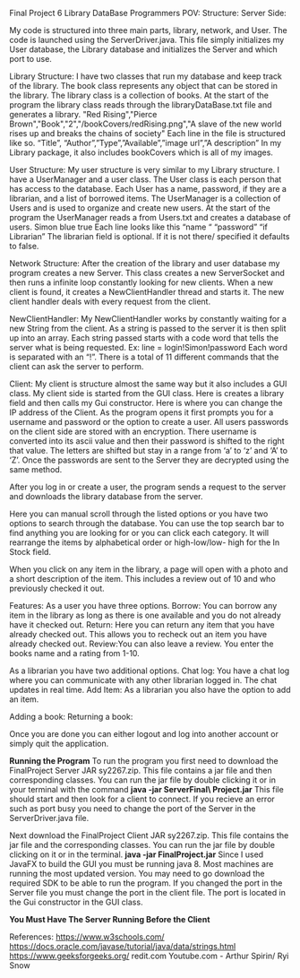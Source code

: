 Final Project 6
Library DataBase
Programmers POV:
Structure:
	Server Side:
	
My code is structured into three main parts, library, network, and User. The code is launched using the ServerDriver.java. This file simply initializes my User database, the Library database and initializes the Server and which port to use. 
 
Library Structure:
	I have two classes that run my database and keep track of the library. The book class represents any object that can be stored in the library. The library class is a collection of books. At the start of the program the library class reads through the libraryDataBase.txt file and generates a library. 
"Red Rising","Pierce Brown","Book","2","/bookCovers/redRising.png","A slave of 
the new world rises up and breaks the chains of society"
Each line in the file is structured like so.
“Title”, “Author”,”Type”,”Available”,”image url”,”A description”
In my Library package, it also includes bookCovers which is all of my images.

User Structure:
	My user structure is very similar to my Library structure. I have a UserManager and a user class. The User class is each person that has access to the database. Each User has a name, password, if they are a librarian, and a list of borrowed items. The UserManager is a collection of Users and is used to organize and create new users. At the start of the program the UserManager reads a from Users.txt and creates a database of users. 
Simon blue true
Each line looks like this 
“name “ “password” “if Librarian”
The librarian field is optional. If it is not there/ specified it defaults to false.

Network Structure:
	 After the creation of the library and user database my program creates a new Server. This class creates a new ServerSocket and then runs a infinite loop constantly looking for new clients. When a new client is found, it creates a NewClientHandler thread and starts it. 
The new client handler deals with every request from the client. 

NewClientHandler:
	My NewClientHandler works by constantly waiting for a new String from the client. As a string is passed to the server it is then split up into an array. Each string passed starts with a code word that tells the server what is being requested. 
Ex: line = login!Simon!password
Each word is separated with an “!”. There is a total of 11 different commands that the client can ask the server to perform. 



Client:
My client is structure almost the same way but it also includes a GUI class.
My client side is started from the GUI class. Here is creates a library field and then calls my Gui constructor. Here is where you can change the IP address of the Client.  As the program opens it first prompts you for a username and password or the option to create a user. All users passwords on the client side are stored with an encryption. 
There username is converted into its ascii value and then their password is shifted to the right that value. The letters are shifted but stay in a range from ‘a’ to ‘z’ and ‘A’ to ‘Z’. Once the passwords are sent to the Server they are decrypted using the same method. 

After you log in or create a user, the program sends a request to the server and downloads the library database from the server. 

Here you can manual scroll through the listed options or you have two options to search through the database. You can use the top search bar to find anything you are looking for or you can click each category. It will rearrange the items by alphabetical order or high-low/low- high for the In Stock field. 

When you click on any item in the library, a page will open with a photo and a short description of the item. This includes a review out of 10 and who previously checked it out. 

Features:
As a user you have three options.
Borrow: You can borrow any item in the library as long as there is one available and you do not already have it checked out. 
Return: Here you can return any item that you have already checked out. This allows you to recheck out an item you have already checked out.
Review:You can also leave a review. You enter the books name and a rating from 1-10.



As a librarian you have two additional options.
Chat log: You have a chat log where you can communicate with any other librarian logged in. The chat updates in real time.
Add Item: As a librarian you also have the option to add an item. 


Adding a book:			Returning a book:

Once you are done you can either logout and log into another account or simply quit the application. 

**Running the Program**
To run the program you first need to download the FinalProject Server JAR sy2267.zip. This file contains a jar file and then corresponding classes. You can run the jar file by double clicking it or in your terminal with the command **java -jar ServerFinal\ Project.jar**
This file should start and then look for a client to connect. If you recieve an error such as port busy you need to change the port of the Server in the ServerDriver.java file. 

Next download the FinalProject Client JAR sy2267.zip. This file contains the jar file and the corresponding classes. You can run the jar file by double clicking on it or in the terminal. 
**java -jar FinalProject.jar** 
Since I used JavaFX to build the GUI you must be running java 8. Most machines are running the most updated version. You may need to go download the required SDK to be able to run the program. If you changed the port in the Server file you must change the port in the client file. The port is located in the Gui constructor in the GUI class. 

**You Must Have The Server Running Before the Client**



References:
https://www.w3schools.com/
https://docs.oracle.com/javase/tutorial/java/data/strings.html
https://www.geeksforgeeks.org/
redit.com
Youtube.com - Arthur Spirin/ Ryi Snow
